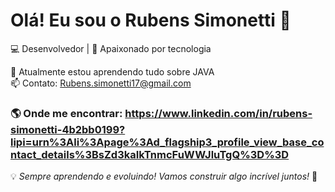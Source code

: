 # Olá! Eu sou o Rubens Simonetti 👋

💻 Desenvolvedor | 🚀 Apaixonado por tecnologia

🌱 Atualmente estou aprendendo tudo sobre JAVA  
📫 Contato: Rubens.simonetti17@gmail.com  



### 🌎 Onde me encontrar: https://www.linkedin.com/in/rubens-simonetti-4b2bb0199?lipi=urn%3Ali%3Apage%3Ad_flagship3_profile_view_base_contact_details%3BsZd3kaIkTnmcFuWWJluTgQ%3D%3D


💡 *Sempre aprendendo e evoluindo! Vamos construir algo incrível juntos!* 🚀

